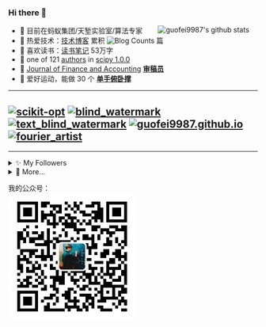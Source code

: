 



### Hi there 👋

<a href="https://www.guofei.site/2019/08/31/github_star_counter.html"><img align="right" alt="guofei9987's github stats" width="40%" src="https://github-profile-trophy.vercel.app/?username=guofei9987&title=Stars,Followers&row=1&column=2"></a>


- 👯 目前在蚂蚁集团/天堑实验室/算法专家
- 🔭 热爱技术：[技术博客](https://www.guofei.site/) 累积 <img alt="Blog Counts" src="https://www.guofei.site/pages/blog_cnt.svg"> 篇
- 📖 喜欢读书：[读书笔记](https://www.guofei.site/reading/#/) 53万字
- 🤔 one of 121 [authors](https://github.com/scipy/scipy/issues/7798) in [scipy 1.0.0](https://github.com/scipy/scipy/releases/tag/v1.0.0)
- 🍵 [Journal of Finance and Accounting](http://www.sciencepublishinggroup.com/journal/index?journalid=171) **[审稿员](https://www.guofei.site/pages/certification.html#Reviewer)**
- 🏃 爱好运动，能做 30 个 <b><a href="https://www.bilibili.com/video/BV1L64y1t7Ef/" target="_blank">单手俯卧撑</a></b>

<!-- - 🌱 历史工作经历：京东集团Y事业部（动态定价算法） -->

-------------------

[![scikit-opt](https://github-readme-stats.vercel.app/api/pin/?username=guofei9987&repo=scikit-opt&theme=radical)](https://github.com/guofei9987/scikit-opt)
[![blind_watermark](https://github-readme-stats.vercel.app/api/pin/?username=guofei9987&repo=blind_watermark&theme=radical)](https://github.com/guofei9987/blind_watermark)
[![text_blind_watermark](https://github-readme-stats.vercel.app/api/pin/?username=guofei9987&repo=text_blind_watermark&theme=radical)](https://github.com/guofei9987/text_blind_watermark)
[![guofei9987.github.io](https://github-readme-stats.vercel.app/api/pin/?username=guofei9987&repo=guofei9987.github.io&theme=radical)](https://github.com/guofei9987/guofei9987.github.io)
[![fourier_artist](https://github-readme-stats.vercel.app/api/pin/?username=guofei9987&repo=fourier_artist&theme=radical)](https://github.com/guofei9987/fourier_artist)
-------------------

---------------------

<details>
  <summary>✨  My Followers</summary>

<table>
  <tr>
    <td align="center">
      <a href="https://github.com/521xueweihan">
        <img src="https://avatars2.githubusercontent.com/u/8255800" width="100px;" alt="521xueweihan"/>
      </a>
      <br />
      <a href="https://github.com/521xueweihan">削微寒</a>
    </td>
    <td align="center">
      <a href="https://github.com/esin">
        <img src="https://avatars2.githubusercontent.com/u/69767" width="100px;" alt="esin"/>
      </a>
      <br />
      <a href="https://github.com/esin">Andrey Esin</a>
    </td>
    <td align="center">
      <a href="https://github.com/wangshub">
        <img src="https://avatars2.githubusercontent.com/u/20924010" width="100px;" alt="wangshub"/>
      </a>
      <br />
      <a href="https://github.com/wangshub">神奇的战士</a>
    </td>
    <td align="center">
      <a href="https://github.com/fly51fly">
        <img src="https://avatars2.githubusercontent.com/u/128885" width="100px;" alt="fly51fly"/>
      </a>
      <br />
      <a href="https://github.com/fly51fly">爱可可-爱生活</a>
    </td>
    <td align="center">
      <a href="https://github.com/snowwhite-boss">
        <img src="https://avatars2.githubusercontent.com/u/74522790" width="100px;" alt="snowwhite-boss"/>
      </a>
      <br />
      <a href="https://github.com/snowwhite-boss">Snow White</a>
    </td>
    <td align="center">
      <a href="https://github.com/losfair">
        <img src="https://avatars2.githubusercontent.com/u/6104981" width="100px;" alt="losfair"/>
      </a>
      <br />
      <a href="https://github.com/losfair">Heyang Zhou</a>
    </td>
    <td align="center">
      <a href="https://github.com/tom0li">
        <img src="https://avatars2.githubusercontent.com/u/23234555" width="100px;" alt="tom0li"/>
      </a>
      <br />
      <a href="https://github.com/tom0li">tom0li</a>
    </td>
  </tr>
  <tr>
    <td align="center">
      <a href="https://github.com/PeterDing">
        <img src="https://avatars2.githubusercontent.com/u/670690" width="100px;" alt="PeterDing"/>
      </a>
      <br />
      <a href="https://github.com/PeterDing">Peter Ding</a>
    </td>
    <td align="center">
      <a href="https://github.com/wmathor">
        <img src="https://avatars2.githubusercontent.com/u/32392878" width="100px;" alt="wmathor"/>
      </a>
      <br />
      <a href="https://github.com/wmathor">mathor</a>
    </td>
    <td align="center">
      <a href="https://github.com/toricode">
        <img src="https://avatars2.githubusercontent.com/u/59090883" width="100px;" alt="toricode"/>
      </a>
      <br />
      <a href="https://github.com/toricode">toricode</a>
    </td>
    <td align="center">
      <a href="https://github.com/liushooter">
        <img src="https://avatars2.githubusercontent.com/u/1235106" width="100px;" alt="liushooter"/>
      </a>
      <br />
      <a href="https://github.com/liushooter">Shooter</a>
    </td>
    <td align="center">
      <a href="https://github.com/rorypeck">
        <img src="https://avatars2.githubusercontent.com/u/3307568" width="100px;" alt="rorypeck"/>
      </a>
      <br />
      <a href="https://github.com/rorypeck">Angie</a>
    </td>
    <td align="center">
      <a href="https://github.com/justStarNew">
        <img src="https://avatars2.githubusercontent.com/u/18233711" width="100px;" alt="justStarNew"/>
      </a>
      <br />
      <a href="https://github.com/justStarNew">justStarNew</a>
    </td>
    <td align="center">
      <a href="https://github.com/java-aodeng">
        <img src="https://avatars2.githubusercontent.com/u/35907367" width="100px;" alt="java-aodeng"/>
      </a>
      <br />
      <a href="https://github.com/java-aodeng">低调小熊猫</a>
    </td>
  </tr>
</table>
<!--END_SECTION:top-followers-->

<br>
</details>
<!--START_SECTION:top-followers-->


<!--
### Hi there 👋

**guofei9987/guofei9987** is a ✨ _special_ ✨ repository because its `README.md` (this file) appears on your GitHub profile.

Here are some ideas to get you started:

- 🔭 I’m currently working on ...
- 🌱 I’m currently learning ...
- 👯 I’m looking to collaborate on ...
- 🤔 I’m looking for help with ...
- 💬 Ask me about ...
- 📫 How to reach me: ...
- 😄 Pronouns: ...
- ⚡ Fun fact: ...
-->



<details>
  <summary>💬 More...</summary>
    <a href="https://www.zhihu.com/people/guo-fei-16-12">知乎</a>：
      <!--START_SECTION:zhihu-followers-->
获得18,664次赞同，2,471次喜欢，11,974次收藏，3,266个关注
<!--END_SECTION:zhihu-followers-->
  <br>
</details>


我的公众号：  
![](qr_gongzhonghao.jpg)

